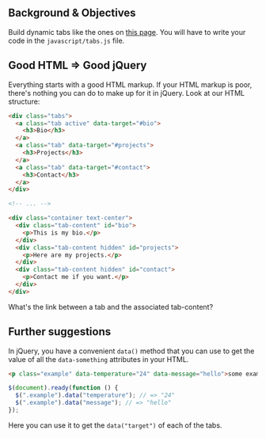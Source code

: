 ## Background & Objectives

Build dynamic tabs like the ones on [this page](http://lewagon.github.io/animation-challenges/05-jQuery-tabs/). You will have to write your code in the `javascript/tabs.js` file.

## Good HTML => Good jQuery

Everything starts with a good HTML markup. If your HTML markup is poor, there's nothing you can do to make up for it in jQuery. Look at our HTML structure:

```html
<div class="tabs">
  <a class="tab active" data-target="#bio">
    <h3>Bio</h3>
  </a>
  <a class="tab" data-target="#projects">
    <h3>Projects</h3>
  </a>
  <a class="tab" data-target="#contact">
    <h3>Contact</h3>
  </a>
</div>

<!-- ... -->

<div class="container text-center">
  <div class="tab-content" id="bio">
    <p>This is my bio.</p>
  </div>
  <div class="tab-content hidden" id="projects">
    <p>Here are my projects.</p>
  </div>
  <div class="tab-content hidden" id="contact">
    <p>Contact me if you want.</p>
  </div>
</div>
```

What's the link between a tab and the associated tab-content?

## Further suggestions

In jQuery, you have a convenient `data()` method that you can use to get the value of all the `data-something` attributes in your HTML.

```html
<p class="example" data-temperature="24" data-message="hello">some example</p>
```

```javascript
$(document).ready(function () {
  $(".example").data("temperature"); // => "24"
  $(".example").data("message"); // => "hello"
});
```

Here you can use it to get the `data("target")` of each of the tabs.
